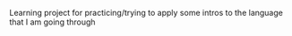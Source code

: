 Learning project for practicing/trying to apply some intros to the language that I am going through
